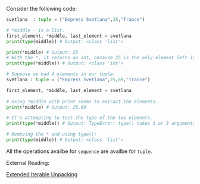Consider the following code:

```python
svetlana  : tuple = ("Empress Svetlana",25,"Trance")

# *middle - is a list.
first_element, *middle, last_element = svetlana
print(type(middle)) # Output: <class 'list'>

print(*middle) # Output: 25
# With the *, it returns an int, because 25 is the only element left in the list.
print(type(*middle)) # Output: <class 'int'> 

# Suppose we had 4 elements in our tuple:
svetlana : tuple = ("Empress Svetlana",25,69,"Trance")

first_element, *middle, last_element = svetlana
    
# Using *middle with print seems to extract the elements.
print(*middle) # Output: 25,69

# It's attempting to test the type of the two elements.
print(type(*middle)) # Output: TypeError: type() takes 1 or 3 arguments

# Removing the * and using type():
print(type(middle)) # Output: <class 'list'>
```

All the operations availbe for `sequence` are availbe for `tuple`.

External Reading:

[Extended Iterable Unpacking](https://peps.python.org/pep-3132/)
